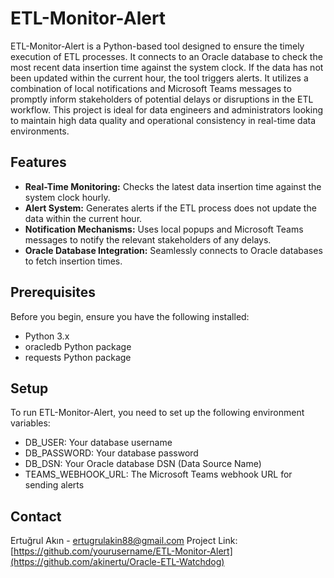 # ETL-Monitor-Alert

ETL-Monitor-Alert is a Python-based tool designed to ensure the timely execution of ETL processes. It connects to an Oracle database to check the most recent data insertion time against the system clock. If the data has not been updated within the current hour, the tool triggers alerts. It utilizes a combination of local notifications and Microsoft Teams messages to promptly inform stakeholders of potential delays or disruptions in the ETL workflow. This project is ideal for data engineers and administrators looking to maintain high data quality and operational consistency in real-time data environments.

## Features

- **Real-Time Monitoring:** Checks the latest data insertion time against the system clock hourly.
- **Alert System:** Generates alerts if the ETL process does not update the data within the current hour.
- **Notification Mechanisms:** Uses local popups and Microsoft Teams messages to notify the relevant stakeholders of any delays.
- **Oracle Database Integration:** Seamlessly connects to Oracle databases to fetch insertion times.

## Prerequisites

Before you begin, ensure you have the following installed:
- Python 3.x
- oracledb Python package
- requests Python package

## Setup
To run ETL-Monitor-Alert, you need to set up the following environment variables:

- DB_USER: Your database username
- DB_PASSWORD: Your database password
- DB_DSN: Your Oracle database DSN (Data Source Name)
- TEAMS_WEBHOOK_URL: The Microsoft Teams webhook URL for sending alerts

## Contact
Ertuğrul Akın - ertugrulakin88@gmail.com
Project Link: [https://github.com/yourusername/ETL-Monitor-Alert](https://github.com/akinertu/Oracle-ETL-Watchdog)
